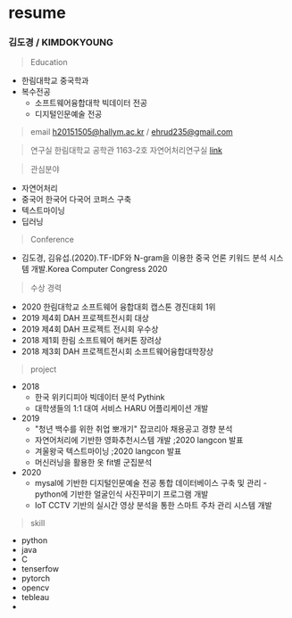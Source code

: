 
# resume
### 김도경 / KIMDOKYOUNG 
> Education
  - 한림대학교 중국학과
  - 복수전공 
    - 소프트웨어융합대학 빅데이터 전공
    - 디지털인문예술 전공
    
> email 
  h20151505@hallym.ac.kr / ehrud235@gmail.com

> 연구실 
  한림대학교 공학관 1163-2호 자연어처리연구실 [link](https://sites.google.com/view/hallym-nlp/%ED%99%88?authuser=2)

> 관심분야
  - 자연어처리 
  - 중국어 한국어 다국어 코퍼스 구축  
  - 텍스트마이닝
  - 딥러닝 
  
> Conference
  - 김도경, 김유섭.(2020).TF-IDF와 N-gram을 이용한 중국 언론 키워드 분석 시스템 개발.Korea Computer Congress 2020

> 수상 경력 
  - 2020 한림대학교 소프트웨어 융합대회 캡스톤 경진대회 1위
  - 2019 제4회 DAH 프로젝트전시회 대상
  - 2019 제4회 DAH 프로젝트 전시회 우수상 
  - 2018 제1회 한림 소프트웨어 해커톤 장려상 
  - 2018 제3회 DAH 프로젝트전시회 소프트웨어융합대학장상 

> project
- 2018
  - 한국 위키디피아 빅데이터 분석 Pythink 
  - 대학생들의 1:1 대여 서비스 HARU 어플리케이션 개발 
- 2019 
  - "청년 백수를 위한 취업 뽀개기" 잡코리아 채용공고 경향 분석
  - 자연어처리에 기반한 영화추천시스템 개발 ;2020 langcon 발표 
  - 겨울왕국 텍스트마이닝 ;2020 langcon 발표 
  - 머신러닝을 활용한 옷 fit별 군집분석 
- 2020  
  - mysal에 기반한 디지털인문예술 전공 통합 데이터베이스 구축 및 관리  - python에 기반한 얼굴인식 사진꾸미기 프로그램 개발
  - IoT CCTV 기반의 실시간 영상 분석을 통한 스마트 주차 관리 시스템 개발
 
 > skill
 - python
 - java
 - C
 - tenserfow
 - pytorch
 - opencv
 - tebleau
 - 
  

